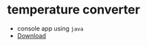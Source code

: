 # temperature converter
 - console app using `java`
 - [Download](https://minhaskamal.github.io/DownGit/#/home?url=https://github.com/irahuldutta02/java-projects-01/tree/main/temperature-converter)

